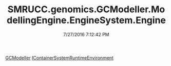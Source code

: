 ﻿---
title: SMRUCC.genomics.GCModeller.ModellingEngine.EngineSystem.Engine
date: 7/27/2016 7:12:42 PM
---

[GCModeller](T-SMRUCC.genomics.GCModeller.ModellingEngine.EngineSystem.Engine.GCModeller.html)
[IContainerSystemRuntimeEnvironment](T-SMRUCC.genomics.GCModeller.ModellingEngine.EngineSystem.Engine.IContainerSystemRuntimeEnvironment.html)
